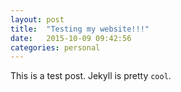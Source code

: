 ```yaml
---
layout: post
title:  "Testing my website!!!"
date:   2015-10-09 09:42:56
categories: personal
---
```


This is a test post. Jekyll is pretty `cool`.
